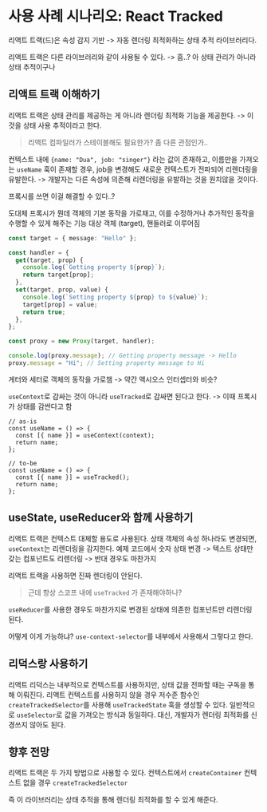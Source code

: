 # 사용 사례 시나리오: React Tracked

리액트 트랙(드)은 속성 감지 기반 -> 자동 렌더링 최적화하는 상태 추적 라이브러리다.

리액트 트랙은 다른 라이브러리와 같이 사용될 수 있다. -> 흠..? 아 상태 관리가 아니라 상태 추적이구나

## 리액트 트랙 이해하기

리액트 트랙은 상태 관리를 제공하는 게 아니라 렌더링 최적화 기능을 제공한다.
-> 이것을 상태 사용 추적이라고 한다.

> 리액트 컴파일러가 스테이블해도 필요한가? 좀 다른 관점인가..

컨텍스트 내에 `{name: "Dua", job: "singer"}` 라는 값이 존재하고, 이름만을 가져오는 `useName` 훅이 존재할 경우, job을 변경해도 새로운 컨텍스트가 전파되어 리렌더링을 유발한다.
-> 개발자는 다른 속성에 의존해 리렌더링을 유발하는 것을 원치않을 것이다.

프록시를 쓰면 이걸 해결할 수 있다..?

도대체 프록시가 뭔데
객체의 기본 동작을 가로채고, 이를 수정하거나 추가적인 동작을 수행할 수 있게 해주는 기능
대상 객체 (target), 핸들러로 이루어짐

```ts
const target = { message: "Hello" };

const handler = {
  get(target, prop) {
    console.log(`Getting property ${prop}`);
    return target[prop];
  },
  set(target, prop, value) {
    console.log(`Setting property ${prop} to ${value}`);
    target[prop] = value;
    return true;
  },
};

const proxy = new Proxy(target, handler);

console.log(proxy.message); // Getting property message -> Hello
proxy.message = "Hi"; // Setting property message to Hi
```

게터와 세터로 객체의 동작을 가로챔 -> 약간 액시오스 인터셉터와 비슷?

`useContext`로 감싸는 것이 아니라 `useTracked`로 감싸면 된다고 한다. -> 이때 프록시가 상태를 감싼다고 함

```tsx
// as-is
const useName = () => {
  const [{ name }] = useContext(context);
  return name;
};

// to-be
const useName = () => {
  const [{ name }] = useTracked();
  return name;
};
```

## useState, useReducer와 함께 사용하기

리액트 트랙은 컨텍스트 대체할 용도로 사용된다.
상태 객체의 속성 하나라도 변경되면, `useContext`는 리렌더링을 감지한다.
예제 코드에서 숫자 상태 변경 -> 텍스트 상태만 갖는 컴포넌트도 리렌더링 -> 반대 경우도 마찬가지

리액트 트랙을 사용하면 진짜 렌더링이 안된다.

> 근데 항상 스코프 내에 `useTracked` 가 존재해야하나?

`useReducer`를 사용한 경우도 마찬가지로 변경된 상태에 의존한 컴포넌트만 리렌더링 된다.

어떻게 이게 가능하냐? `use-context-selector`를 내부에서 사용해서 그렇다고 한다.

## 리덕스랑 사용하기

리액트 리덕스는 내부적으로 컨텍스트를 사용하지만, 상태 값을 전파할 때는 구독을 통해 이뤄진다.
리액트 컨텍스트를 사용하지 않을 경우 저수준 함수인 `createTrackedSelector`를 사용해 `useTrackedState` 훅을 생성할 수 있다.
일반적으로 `useSelector`로 값을 가져오는 방식과 동일하다. 대신, 개발자가 렌더링 최적화를 신경쓰지 않아도 된다.

## 향후 전망

리액트 트랙은 두 가지 방법으로 사용할 수 있다.
컨텍스트에서 `createContainer` 컨텍스트 없을 경우 `createTrackedSelector`

즉 이 라이브러리는 상태 추적을 통해 렌더링 최적화를 할 수 있게 해준다.
